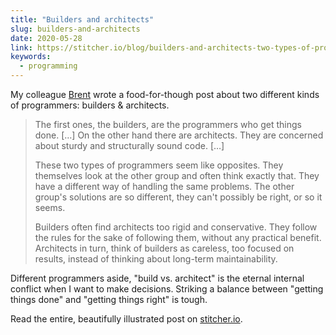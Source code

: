 ```yaml
---
title: "Builders and architects"
slug: builders-and-architects
date: 2020-05-28
link: https://stitcher.io/blog/builders-and-architects-two-types-of-programmers
keywords:
  - programming
---
```


My colleague [Brent](https://twitter.com/brendt_gd) wrote a food-for-though post about two different kinds of programmers: builders & architects.

> The first ones, the builders, are the programmers who get things done. […] On the other hand there are architects. They are concerned about sturdy and structurally sound code. […]
>
> These two types of programmers seem like opposites. They themselves look at the other group and often think exactly that. They have a different way of handling the same problems. The other group's solutions are so different, they can't possibly be right, or so it seems.
>
> Builders often find architects too rigid and conservative. They follow the rules for the sake of following them, without any practical benefit. Architects in turn, think of builders as careless, too focused on results, instead of thinking about long-term maintainability.

Different programmers aside, "build vs. architect" is the eternal internal conflict when I want to make decisions. Striking a balance between "getting things done" and "getting things right" is tough.

Read the entire, beautifully illustrated post on [stitcher.io](https://stitcher.io/blog/builders-and-architects-two-types-of-programmers).

